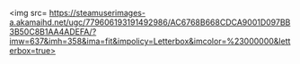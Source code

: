<img src= https://steamuserimages-a.akamaihd.net/ugc/779606193191492986/AC6768B668CDCA9001D097BB3B50C8B1AA4ADEFA/?imw=637&imh=358&ima=fit&impolicy=Letterbox&imcolor=%23000000&letterbox=true>

